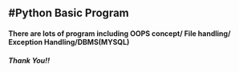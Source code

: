 <h2>#Python Basic Program</h2>
<h4>There are lots of program including OOPS concept/ File handling/ Exception Handling/DBMS(MYSQL)</h4>

<h5>Thank You!!</h5>
